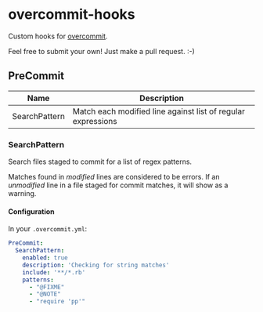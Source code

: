 # overcommit-hooks
Custom hooks for [overcommit](https://github.com/brigade/overcommit).

Feel free to submit your own! Just make a pull request. :-)

## PreCommit

Name         | Description
------------ | -----------
SearchPattern | Match each modified line against list of regular expressions

### SearchPattern

Search files staged to commit for a list of regex patterns.

Matches found in _modified_ lines are considered to be errors. If an
_unmodified_ line in a file staged for commit matches, it will show as a
warning.

#### Configuration

In your `.overcommit.yml`:

```yaml
PreCommit:
  SearchPattern:
    enabled: true
    description: 'Checking for string matches'
    include: '**/*.rb'
    patterns:
      - "@FIXME"
      - "@NOTE"
      - "require 'pp'"
```
